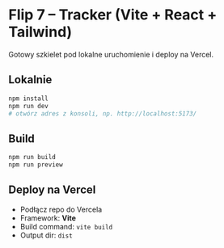 # Flip 7 – Tracker (Vite + React + Tailwind)

Gotowy szkielet pod lokalne uruchomienie i deploy na Vercel.

## Lokalnie
```bash
npm install
npm run dev
# otwórz adres z konsoli, np. http://localhost:5173/
```

## Build
```bash
npm run build
npm run preview
```

## Deploy na Vercel
- Podłącz repo do Vercela
- Framework: **Vite**
- Build command: `vite build`
- Output dir: `dist`
